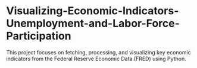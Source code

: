 # Visualizing-Economic-Indicators-Unemployment-and-Labor-Force-Participation
This project focuses on fetching, processing, and visualizing key economic indicators from the Federal Reserve Economic Data (FRED) using Python. 
